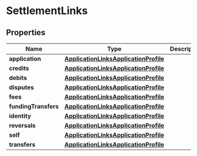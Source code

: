

# SettlementLinks


## Properties

| Name | Type | Description | Notes |
|------------ | ------------- | ------------- | -------------|
|**application** | [**ApplicationLinksApplicationProfile**](ApplicationLinksApplicationProfile.md) |  |  [optional] |
|**credits** | [**ApplicationLinksApplicationProfile**](ApplicationLinksApplicationProfile.md) |  |  [optional] |
|**debits** | [**ApplicationLinksApplicationProfile**](ApplicationLinksApplicationProfile.md) |  |  [optional] |
|**disputes** | [**ApplicationLinksApplicationProfile**](ApplicationLinksApplicationProfile.md) |  |  [optional] |
|**fees** | [**ApplicationLinksApplicationProfile**](ApplicationLinksApplicationProfile.md) |  |  [optional] |
|**fundingTransfers** | [**ApplicationLinksApplicationProfile**](ApplicationLinksApplicationProfile.md) |  |  [optional] |
|**identity** | [**ApplicationLinksApplicationProfile**](ApplicationLinksApplicationProfile.md) |  |  [optional] |
|**reversals** | [**ApplicationLinksApplicationProfile**](ApplicationLinksApplicationProfile.md) |  |  [optional] |
|**self** | [**ApplicationLinksApplicationProfile**](ApplicationLinksApplicationProfile.md) |  |  [optional] |
|**transfers** | [**ApplicationLinksApplicationProfile**](ApplicationLinksApplicationProfile.md) |  |  [optional] |



